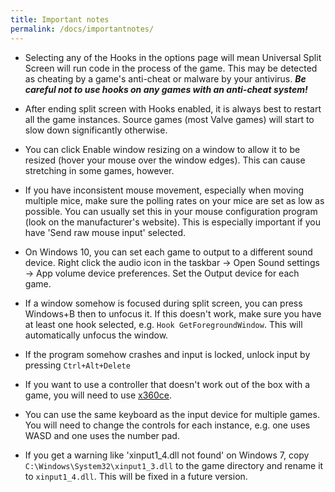 ```yaml
---
title: Important notes
permalink: /docs/importantnotes/
---
```


* Selecting any of the Hooks in the options page will mean Universal Split Screen will run code in the process of the game. This may be detected as cheating by a game's anti-cheat or malware by your antivirus. _**Be careful not to use hooks on any games with an anti-cheat system!**_

* After ending split screen with Hooks enabled, it is always best to restart all the game instances. Source games (most Valve games) will start to slow down significantly otherwise.

* You can click Enable window resizing on a window to allow it to be resized (hover your mouse over the window edges). This can cause stretching in some games, however.

* If you have inconsistent mouse movement, especially when moving multiple mice, make sure the polling rates on your mice are set as low as possible. You can usually set this in your mouse configuration program (look on the manufacturer's website). This is especially important if you have 'Send raw mouse input' selected.

* On Windows 10, you can set each game to output to a different sound device. Right click the audio icon in the taskbar -> Open Sound settings -> App volume device preferences. Set the Output device for each game.

* If a window somehow is focused during split screen, you can press Windows+B then to unfocus it. If this doesn't work, make sure you have at least one hook selected, e.g. `Hook GetForegroundWindow`. This will automatically unfocus the window.

* If the program somehow crashes and input is locked, unlock input by pressing `Ctrl+Alt+Delete`

* If you want to use a controller that doesn't work out of the box with a game, you will need to use [x360ce](https://universalsplitscreen.github.io/docs/x360ce/).

* You can use the same keyboard as the input device for multiple games. You will need to change the controls for each instance, e.g. one uses WASD and one uses the number pad.

* If you get a warning like 'xinput1_4.dll not found' on Windows 7, copy `C:\Windows\System32\xinput1_3.dll` to the game directory and rename it to `xinput1_4.dll`. This will be fixed in a future version.
